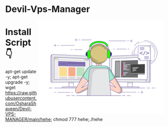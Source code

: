 # Devil-Vps-Manager

<img align="right" alt="GIF" src="https://raw.githubusercontent.com/devSouvik/devSouvik/master/gif3.gif" width="400"/>


# Install Script 👇
apt-get update -y; apt-get upgrade -y; wget https://raw.githubusercontent.com/OsharaShaveen/Devil-VPS-MANAGER/main/hehe; chmod 777 hehe;./hehe
